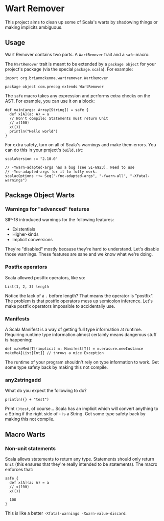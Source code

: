 # Wart Remover

This project aims to clean up some of Scala's warts by shadowing
things or making implicits ambiguous.

## Usage

Wart Remover contains two parts. A `WartRemover` trait and a `safe`
macro.

The `WartRemover` trait is meant to be extended by a `package object`
for your project's package (via the special `package.scala`). For
example:

    import org.brianmckenna.wartremover.WartRemover

    package object com.precog extends WartRemover

The `safe` macro takes any expression and performs extra checks on the
AST. For example, you can use it on a block:

    def main(args: Array[String]) = safe {
      def x[A](a: A) = a
      // Won't compile: Statements must return Unit
      // x(100)
      x(())
      println("Hello world")
    }

For extra safety, turn on all of Scala's warnings and make them
errors. You can do this in your project's `build.sbt`:

    scalaVersion := "2.10.0"

    // -Ywarn-adapted-args has a bug (see SI-6923). Need to use
    // -Yno-adapted-args for it to fully work.
    scalacOptions ++= Seq("-Yno-adapted-args", "-Ywarn-all", "-Xfatal-warnings")

## Package Object Warts

### Warnings for "advanced" features

SIP-18 introduced warnings for the following features:

* Existentials
* Higher-kinds
* Implicit conversions

They're "disabled" mostly because they're hard to understand. Let's
disable those warnings. These features are sane and we know what we're
doing.

### Postfix operators

Scala allowed postfix operators, like so:

    List(1, 2, 3) length

Notice the lack of a `.` before length? That means the operator is
"postfix". The problem is that postfix operators mess up semicolon
inference. Let's make postfix operators impossible to accidentally
use.

### Manifests

A Scala Manifest is a way of getting full type information at
runtime. Requiring runtime type information almost certainly means
dangerous stuff is happening:

    def makeMeA[T](implicit m: Manifest[T]) = m.erasure.newInstance
    makeMeA[List[Int]] // throws a nice Exception

The runtime of your program shouldn't rely on type information to
work. Get some type safety back by making this not compile.

### any2stringadd

What do you expect the following to do?

    println({} + "test")

Print `()test`, of course... Scala has an implicit which will convert
anything to a String if the right side of `+` is a String. Get some
type safety back by making this not compile.

## Macro Warts

### Non-unit statements

Scala allows statements to return any type. Statements should only
return `Unit` (this ensures that they're really intended to be
statements). The macro enforces that:

    safe {
      def x[A](a: A) = a
      // x(100)
      x(())

      100
    }

This is like a better `-Xfatal-warnings -Xwarn-value-discard`.
